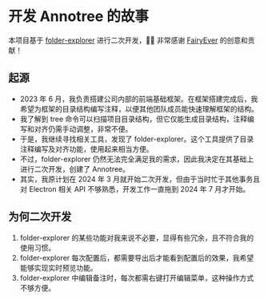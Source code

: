 # 开发 Annotree 的故事

本项目基于 [folder-explorer](https://github.com/d2-projects/folder-explorer) 进行二次开发，🙏🏻 非常感谢 [FairyEver](https://github.com/FairyEver) 的创意和贡献！

## 起源

- 2023 年 6 月，我负责搭建公司内部的前端基础框架。在框架搭建完成后，我希望为框架的目录结构编写注释，以便其他团队成员能快速理解框架的结构。
- 我了解到 tree 命令可以扫描项目目录结构，但它仅能生成目录结构，注释编写和对齐仍需手动调整，非常不便。
- 于是，我继续寻找相关工具，发现了 folder-explorer。这个工具提供了目录注释编写及对齐功能，使用起来相当方便。
- 不过，folder-explorer 仍然无法完全满足我的需求，因此我决定在其基础上进行二次开发，创建了 Annotree。
- 其实，我原计划在 2024 年 3 月就开始二次开发，但由于当时忙于其他事务且对 Electron 相关 API 不够熟悉，开发工作一直拖到 2024 年 7 月才开始。

## 为何二次开发

1. folder-explorer 的某些功能对我来说不必要，显得有些冗余，且不符合我的使用习惯。
2. folder-explorer 每次配置后，都需要导出后才能看到配置后的效果，我希望能够实现实时预览功能。
3. folder-explorer 中编辑备注时，每次都需右键打开编辑菜单，这种操作方式不够方便。
